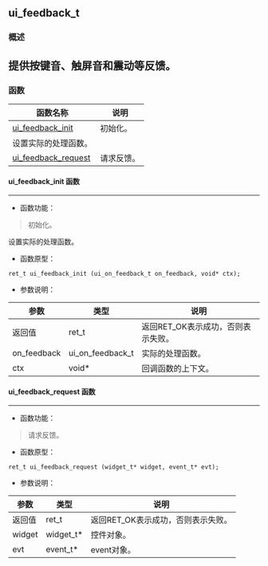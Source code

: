## ui\_feedback\_t
### 概述
提供按键音、触屏音和震动等反馈。
----------------------------------
### 函数
<p id="ui_feedback_t_methods">

| 函数名称 | 说明 | 
| -------- | ------------ | 
| <a href="#ui_feedback_t_ui_feedback_init">ui\_feedback\_init</a> | 初始化。 设置实际的处理函数。 |
| <a href="#ui_feedback_t_ui_feedback_request">ui\_feedback\_request</a> | 请求反馈。 |
#### ui\_feedback\_init 函数
-----------------------

* 函数功能：

> <p id="ui_feedback_t_ui_feedback_init">初始化。 设置实际的处理函数。

* 函数原型：

```
ret_t ui_feedback_init (ui_on_feedback_t on_feedback, void* ctx);
```

* 参数说明：

| 参数 | 类型 | 说明 |
| -------- | ----- | --------- |
| 返回值 | ret\_t | 返回RET\_OK表示成功，否则表示失败。 |
| on\_feedback | ui\_on\_feedback\_t | 实际的处理函数。 |
| ctx | void* | 回调函数的上下文。 |
#### ui\_feedback\_request 函数
-----------------------

* 函数功能：

> <p id="ui_feedback_t_ui_feedback_request">请求反馈。

* 函数原型：

```
ret_t ui_feedback_request (widget_t* widget, event_t* evt);
```

* 参数说明：

| 参数 | 类型 | 说明 |
| -------- | ----- | --------- |
| 返回值 | ret\_t | 返回RET\_OK表示成功，否则表示失败。 |
| widget | widget\_t* | 控件对象。 |
| evt | event\_t* | event对象。 |
